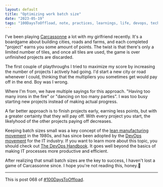 ```yaml
---
layout: default
title: "Optimizing work batch size"
date: "2023-05-19"
tags: "100DaysToOffload, note, practices, learnings, life, devops, tech"
---
```


I've been playing 
[Carcassonne](https://en.m.wikipedia.org/wiki/Carcassonne_(board_game)) a lot with my girlfriend recently. It's a boardgame about building cities, roads and farms, and each completed "project" earns you some amount of points. The twist is that there's only a limited number of tiles, and once all tiles are used, the game is over unfinished projects are discarded.

The first couple of playthroughs I tried to maximize my score by increasing the number of projects I actively had going. I'd start a new city or road whenever I could, thinking that the multipliers you sometimes get would pay off in the end. Boy was I wrong.

Where I'm from, we have multiple sayings for this approach. "Having too many irons in the fire" or "dancing on too many parties". I was too busy starting new projects instead of making actual progress.

A far better approach is to finish projects early, earning less points, but with a greater certainty that they will pay off. With every project you start, the likelyhood of the other projects paying off decreases.

Keeping batch sizes small was a key concept of the [lean manufacturing movement](https://en.m.wikipedia.org/wiki/Lean_manufacturing) in the 1980s, and has since been adopted by the [DevOps movement](https://de.m.wikipedia.org/wiki/DevOps) for the IT industry. If you want to learn more about this topic, you should check out [The DevOps Handbook](https://itrevolution.com/product/the-devops-handbook-second-edition/). It goes well beyond the basics of making IT processes more productive and efficient.

After realizing that small batch sizes are the key to success, I haven't lost a game of Carcassonne since. I hope you're not reading this, honey.🤭

---

This is post 068 of [#100DaysToOffload](https://100daystooffload.com/).
